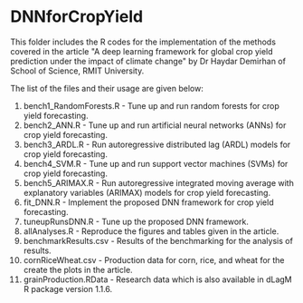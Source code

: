 # DNNforCropYield

This folder includes the R codes for the implementation of the methods covered in the article "A deep learning framework for global crop yield prediction under the impact of climate change" by Dr Haydar Demirhan of School of Science, RMIT University.

The list of the files and their usage are given below:

1. bench1_RandomForests.R - Tune up and run random forests for crop yield forecasting.
2. bench2_ANN.R - Tune up and run artificial neural networks (ANNs) for crop yield forecasting.
3. bench3_ARDL.R - Run autoregressive distributed lag (ARDL) models for crop yield forecasting.
4. bench4_SVM.R - Tune up and run support vector machines (SVMs) for crop yield forecasting.
5. bench5_ARIMAX.R - Run autoregressive integrated moving average with explanatory variables (ARIMAX) models for crop yield forecasting.
6. fit_DNN.R - Implement the proposed DNN framework for crop yield forecasting.
7. tuneupRunsDNN.R - Tune up  the proposed DNN framework.
8. allAnalyses.R - Reproduce the figures and tables given in the article.
9. benchmarkResults.csv - Results of the benchmarking for the analysis of results.
10. cornRiceWheat.csv - Production data for corn, rice, and wheat for the create the plots in the article. 
11. grainProduction.RData - Research data which is also available in dLagM R package version 1.1.6.
